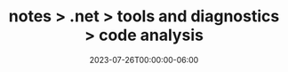 ---
title: notes > .net > tools and diagnostics > code analysis
date: 2023-07-26T00:00:00-06:00
draft: false
weight: 1
---